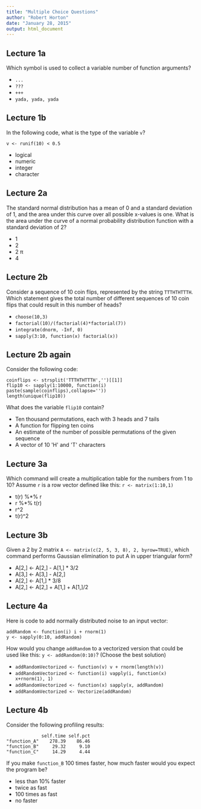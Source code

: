 ```yaml
---
title: "Multiple Choice Questions"
author: "Robert Horton"
date: "January 28, 2015"
output: html_document
---
```


## Lecture 1a

Which symbol is used to collect a variable number of function arguments?

* `...`
* `???`
* `+++`
* `yada, yada, yada`

## Lecture 1b

In the following code, what is the type of the variable `v`?
```
v <- runif(10) < 0.5
```

* logical
* numeric
* integer
* character

## Lecture 2a

The standard normal distribution has a mean of 0 and a standard deviation of 1, and the area under this curve over all possible x-values is one. What is the area under the curve of a normal probability distribution function with a standard deviation of 2?

* 1
* 2
* 2 &pi;
* 4

## Lecture 2b

Consider a sequence of 10 coin flips, represented by the string `TTTHTHTTTH`. Which statement gives the total number of different sequences of 10 coin flips that could result in this number of heads?

* `choose(10,3)`
* `factorial(10)/(factorial(4)*factorial(7))`
* `integrate(dnorm, -Inf, 0)`
* `sapply(3:10, function(x) factorial(x))`

## Lecture 2b again

Consider the following code:
```
coinflips <- strsplit('TTTHTHTTTH','')[[1]]
flip10 <- sapply(1:10000, function(i) paste(sample(coinflips),collapse=''))
length(unique(flip10))
```
What does the variable `flip10` contain?

* Ten thousand permutations, each with 3 heads and 7 tails
* A function for flipping ten coins
* An estimate of the number of possible permutations of the given sequence
* A vector of 10 'H' and 'T' characters

## Lecture 3a

Which command will create a multiplication table for the numbers from 1 to 10?
Assume `r` is a row vector defined like this: `r <- matrix(1:10,1)`

* t(r) %*% r
* r %*% t(r)
* r^2
* t(r)^2

## Lecture 3b

Given a 2 by 2 matrix `A <- matrix(c(2, 5, 3, 8), 2, byrow=TRUE)`, which command performs Gaussian elimination to put A in upper triangular form?

* A[2,] <- A[2,] - A[1,] * 3/2
* A[3,] <- A[3,] - A[2,]
* A[2,] <- A[1,] * 3/8
* A[2,] <- A[2,] + A[1,] + A[1,]/2


## Lecture 4a

Here is code to add normally distributed noise to an input vector:
```
addRandom <- function(i) i + rnorm(1)
y <- sapply(0:10, addRandom)
```
How would you change `addRandom` to a vectorized version that could be used like this:
`y <- addRandom(0:10)`? (Choose the best solution)

* `addRandomVectorized <- function(v) v + rnorm(length(v))`
* `addRandomVectorized <- function(i) vapply(i, function(x) x+rnorm(1), 1)`
* `addRandomVectorized <- function(x) sapply(x, addRandom)`
* `addRandomVectorized <- Vectorize(addRandom)`

## Lecture 4b

Consider the following profiling results:
```
             self.time self.pct
"function_A"    278.39    86.46
"function_B"     29.32     9.10
"function_C"     14.29     4.44
```
If you make `function_B` 100 times faster, how much faster would you expect the program be?
* less than 10% faster
* twice as fast
* 100 times as fast
* no faster